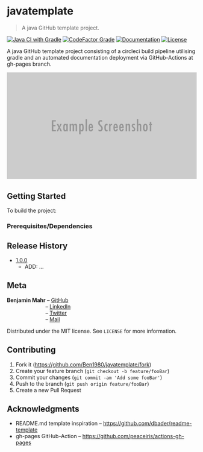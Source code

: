 # javatemplate
> A java GitHub template project.

[![Java CI with Gradle][workflow-badge-url]][workflow-url]
[![CodeFactor Grade][codefactor-badge]][codefactor-url]
[![Documentation][documentation-badge]][documentation-url]
[![License][license-badge]][license-url]

A java GitHub template project consisting of a circleci build pipeline utilising gradle and an automated documentation deployment via GitHub-Actions at gh-pages branch.

![](images/header.png)

## Getting Started

To build the project:


### Prerequisites/Dependencies

## Release History

* [1.0.0][v1.0.0]
    * ADD: ...

## Meta

**Benjamin Mahr** – [GitHub][rep-url]  
&nbsp;&nbsp;&nbsp;&nbsp;&nbsp;&nbsp;&nbsp;&nbsp;&nbsp;&nbsp;&nbsp;&nbsp;&nbsp;&nbsp;&nbsp;&nbsp;&nbsp;&nbsp;&nbsp;&nbsp;&nbsp;&nbsp;&nbsp;&nbsp;&nbsp;&nbsp;– [LinkedIn][linkedin-url]  
&nbsp;&nbsp;&nbsp;&nbsp;&nbsp;&nbsp;&nbsp;&nbsp;&nbsp;&nbsp;&nbsp;&nbsp;&nbsp;&nbsp;&nbsp;&nbsp;&nbsp;&nbsp;&nbsp;&nbsp;&nbsp;&nbsp;&nbsp;&nbsp;&nbsp;&nbsp;– [Twitter][twitter-url]  
&nbsp;&nbsp;&nbsp;&nbsp;&nbsp;&nbsp;&nbsp;&nbsp;&nbsp;&nbsp;&nbsp;&nbsp;&nbsp;&nbsp;&nbsp;&nbsp;&nbsp;&nbsp;&nbsp;&nbsp;&nbsp;&nbsp;&nbsp;&nbsp;&nbsp;&nbsp;– [Mail][mail]

Distributed under the MIT license. See ``LICENSE`` for more information.

## Contributing

1. Fork it (<https://github.com/Ben1980/javatemplate/fork>)
2. Create your feature branch (`git checkout -b feature/fooBar`)
3. Commit your changes (`git commit -am 'Add some fooBar'`)
4. Push to the branch (`git push origin feature/fooBar`)
5. Create a new Pull Request

## Acknowledgments

- README.md template inspiration – https://github.com/dbader/readme-template
- gh-pages GitHub-Action – https://github.com/peaceiris/actions-gh-pages

[workflow-badge-url]: https://github.com/Ben1980/javatemplate/workflows/Java%20CI%20with%20Gradle/badge.svg
[workflow-url]: https://github.com/Ben1980/javatemplate/actions?query=workflow%3A%22Java+CI+with+Gradle%22
[codefactor-url]: https://www.codefactor.io/repository/github/ben1980/javatemplate
[documentation-url]: https://ben1980.github.io/javatemplate/
[license-url]: https://github.com/Ben1980/javatemplate/blob/master/LICENSE
[codefactor-badge]: https://img.shields.io/codefactor/grade/github/ben1980/javatemplate
[documentation-badge]: https://img.shields.io/github/workflow/status/Ben1980/javatemplate/Documentation?label=Documentation
[license-badge]: https://img.shields.io/github/license/Ben1980/javatemplate
[rep-url]: https://github.com/Ben1980
[linkedin-url]: https://www.linkedin.com/in/benjamin-mahr-728a1639/
[twitter-url]: https://twitter.com/BenMahr
[mail]: ben.amhr@gmail.com

[v1.0.0]: https://github.com/Ben1980/javatemplate/releases/tag/v1.0.0
